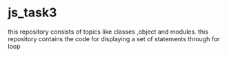 # js_task3
this repository consists of topics like classes ,object and modules.
this repository contains the code for displaying a set of statements through for loop
